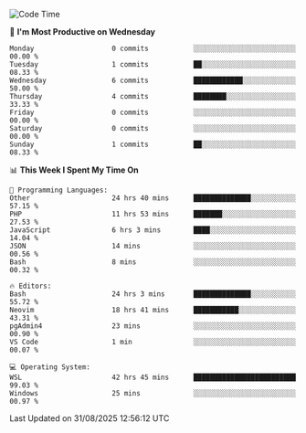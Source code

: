 <!--START_SECTION:waka-->
![Code Time](http://img.shields.io/badge/Code%20Time-5%2C714%20hrs%2023%20mins-blue)

📅 **I'm Most Productive on Wednesday** 

```text
Monday                   0 commits           ░░░░░░░░░░░░░░░░░░░░░░░░░   00.00 % 
Tuesday                  1 commits           ██░░░░░░░░░░░░░░░░░░░░░░░   08.33 % 
Wednesday                6 commits           ████████████░░░░░░░░░░░░░   50.00 % 
Thursday                 4 commits           ████████░░░░░░░░░░░░░░░░░   33.33 % 
Friday                   0 commits           ░░░░░░░░░░░░░░░░░░░░░░░░░   00.00 % 
Saturday                 0 commits           ░░░░░░░░░░░░░░░░░░░░░░░░░   00.00 % 
Sunday                   1 commits           ██░░░░░░░░░░░░░░░░░░░░░░░   08.33 % 
```


📊 **This Week I Spent My Time On** 

```text
💬 Programming Languages: 
Other                    24 hrs 40 mins      ██████████████░░░░░░░░░░░   57.15 % 
PHP                      11 hrs 53 mins      ███████░░░░░░░░░░░░░░░░░░   27.53 % 
JavaScript               6 hrs 3 mins        ████░░░░░░░░░░░░░░░░░░░░░   14.04 % 
JSON                     14 mins             ░░░░░░░░░░░░░░░░░░░░░░░░░   00.56 % 
Bash                     8 mins              ░░░░░░░░░░░░░░░░░░░░░░░░░   00.32 % 

🔥 Editors: 
Bash                     24 hrs 3 mins       ██████████████░░░░░░░░░░░   55.72 % 
Neovim                   18 hrs 41 mins      ███████████░░░░░░░░░░░░░░   43.31 % 
pgAdmin4                 23 mins             ░░░░░░░░░░░░░░░░░░░░░░░░░   00.90 % 
VS Code                  1 min               ░░░░░░░░░░░░░░░░░░░░░░░░░   00.07 % 

💻 Operating System: 
WSL                      42 hrs 45 mins      █████████████████████████   99.03 % 
Windows                  25 mins             ░░░░░░░░░░░░░░░░░░░░░░░░░   00.97 % 
```


 Last Updated on 31/08/2025 12:56:12 UTC
<!--END_SECTION:waka-->

